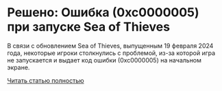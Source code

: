 # Решено: Ошибка (0xc0000005) при запуске Sea of Thieves



В связи с обновлением Sea of Thieves, выпущенным 19 февраля 2024 года, некоторые игроки столкнулись с проблемой, из-за которой игра не запускается и выдает код ошибки (0xc0000005) на начальном экране.

[Читать статью полностью](https://xyberbara.com/gaming/0xc0000005-sea-of-thieves/)
